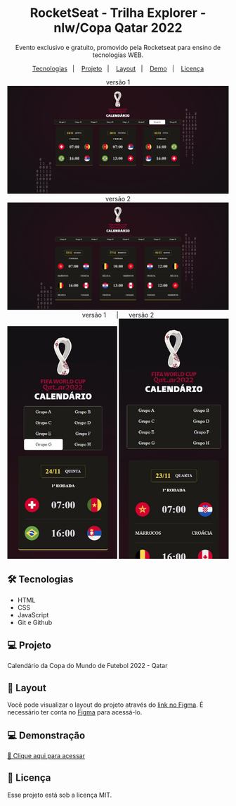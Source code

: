 <h1 align="center"> RocketSeat - Trilha Explorer - nlw/Copa Qatar 2022 </h1>

<p align="center">
Evento exclusivo e gratuito, promovido pela Rocketseat para ensino de tecnologias WEB.
</p>

<p align="center">
  <a href="#-tecnologias">Tecnologias</a>&nbsp;&nbsp;&nbsp;|&nbsp;&nbsp;&nbsp;
  <a href="#-projeto">Projeto</a>&nbsp;&nbsp;&nbsp;|&nbsp;&nbsp;&nbsp;
  <a href="#-layout">Layout</a>&nbsp;&nbsp;&nbsp;|&nbsp;&nbsp;&nbsp;
  <a href="#-demonstração">Demo</a>&nbsp;&nbsp;&nbsp;|&nbsp;&nbsp;&nbsp;
  <a href="#memo-licença">Licença</a>
</p>

<p align="center">
 versão 1 <br />
  <img src = "https://github.com/patyfil/NLW-CopaQatar-Trilha-Explorer-Rocketseat/blob/main/assets/preview%20desktop.jpg" width="650" alt="template pc">  
    <br />
 versão 2 <br />
  <img src = "https://github.com/patyfil/NLW-CopaQatar-Trilha-Explorer-Rocketseat/blob/main/assets/preview%20desktop%20vers2.jpg" width="650" alt="template pc">  
    <br />    
 versão 1&nbsp;&nbsp;&nbsp;&nbsp;&nbsp;&nbsp;|&nbsp;&nbsp;&nbsp;&nbsp;&nbsp;&nbsp;versão 2 <br />  
  <img src = "https://github.com/patyfil/NLW-CopaQatar-Trilha-Explorer-Rocketseat/blob/main/assets/preview%20mobile.jpg" width="250" alt="template mobile">
  <img src = "https://github.com/patyfil/NLW-CopaQatar-Trilha-Explorer-Rocketseat/blob/main/assets/preview%20mobile%20vers2.jpg" width="250" alt="template mobile"> 
</p>




## 🛠 Tecnologias

- HTML
- CSS
- JavaScript
- Git e Github

## 💻 Projeto

Calendário da Copa do Mundo de Futebol 2022 - Qatar

## 🔖 Layout

Você pode visualizar o layout do projeto através do [link no Figma](https://www.figma.com/community/file/1169028052212317700). É necessário ter conta no [Figma](https://figma.com) para acessá-lo.

## 💻 Demonstração

[🔗 Clique aqui para acessar](https://nlw-copa-qatar-trilha-explorer-rocketseat.vercel.app/)

## :memo: Licença

Esse projeto está sob a licença MIT.



